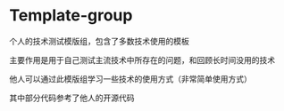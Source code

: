 # Template-group
个人的技术测试模版组，包含了多数技术使用的模板

主要作用是用于自己测试主流技术中所存在的问题，和回顾长时间没用的技术

他人可以通过此模版组学习一些技术的使用方式（非常简单使用方式）

其中部分代码参考了他人的开源代码
